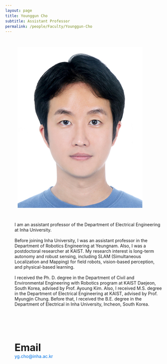 ```yaml
---
layout: page
title: Younggun Cho
subtitle: Assistant Professor
permalink: /people/Faculty/Younggun-Cho
---
```


<style>
  .media {
    display: flex;
    flex-wrap: wrap;
    align-items: flex-start;
  }

  .media-left {
    margin-right: 30px;
  }
  .media-left .image img {
    width: 100%;
    max-width: 400px;
    height: auto;
    object-fit: cover;
  }

  .media-content {
    flex: 1;
    margin-left: 30px;
  }

  @media (max-width: 768px) {
    .media {
      flex-direction: column;
    }
    .media-left {
      margin-right: 0;
      margin-bottom: 20px;
      text-align: center;
    }
    .media-content {
      margin-top:10px;
      margin-left: 0;
    }
  }
</style>

<article class="media">
  <figure class="media-left">
    <p class="image">
      <img src="/img/album/people/faculty/조영근_증명사진_.jpg" alt="Younggun Cho">
    </p>
  </figure>
  <div class="media-content">
    <div class="content">
      <p>
        I am an assistant professor of the Department of Electrical Engineering at Inha University.  
        <br><br>
        Before joining Inha University, I was an assistant professor in the Department of Robotics Engineering at Yeungnam. Also, I was a postdoctoral researcher at KAIST. My research interest is long-term autonomy and robust sensing, including SLAM (Simultaneous Localization and Mapping) for field robots, vision-based perception, and physical-based learning.  
        <br><br>
        I received the Ph. D. degree in the Department of Civil and Environmental Engineering with Robotics program at KAIST Daejeon, South Korea, advised by Prof. Ayoung Kim. Also, I received M.S. degree in the Department of Electrical Engineering at KAIST, advised by Prof. Myungjin Chung. Before that, I received the B.E. degree in the Department of Electrical in Inha University, Incheon, South Korea.
        <br><br>
      </p>
      <p>
        <span style="font-size:2rem; font-weight:bold; display:inline-block; margin-top:80px;">Email</span><br>
        <a href="mailto:yg.cho@inha.ac.kr" style="color: #0073e6; text-decoration: none;">yg.cho@inha.ac.kr</a>
      </p>
    </div>
    <div>
      <a href="https://www.linkedin.com/in/younggun-cho-392799116/" target="_blank" style="display:inline-block; font-size:24px; margin-right:15px; color:gray;">
        <i class="fab fa-linkedin"></i>
      </a>
      <a href="https://scholar.google.com/citations?user=W5MOKWIAAAAJ&hl=ko&authuser=1" target="_blank" style="display:inline-block; font-size:24px; margin-right:15px; color:gray;">
        <i class="fa-brands fa-google-scholar"></i>
      </a>
      <a href="https://github.com/youngguncho" target="_blank" style="display:inline-block; font-size:24px; margin-right:15px; color:gray;">
        <i class="fab fa-github"></i>
      </a>
      <a href="https://sites.google.com/site/ygchocv/home" target="_blank" style="display:inline-block; font-size:24px; color:gray;">
        <i class="fas fa-home"></i>
      </a>
    </div>
  </div>
</article>
